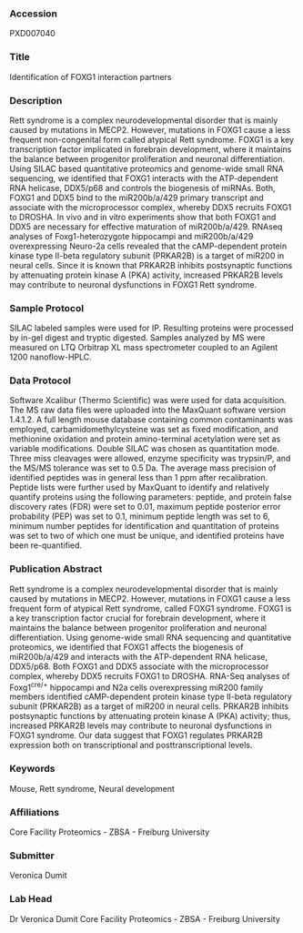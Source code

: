 ### Accession
PXD007040

### Title
Identification of FOXG1 interaction partners

### Description
Rett syndrome is a complex neurodevelopmental disorder that is mainly caused by mutations in MECP2. However, mutations in FOXG1 cause a less frequent non-congenital form called atypical Rett syndrome. FOXG1 is a key transcription factor implicated in forebrain development, where it maintains the balance between progenitor proliferation and neuronal differentiation. Using SILAC based quantitative proteomics and genome-wide small RNA sequencing, we identified that FOXG1 interacts with the ATP-dependent RNA helicase, DDX5/p68 and controls the biogenesis of miRNAs. Both, FOXG1 and DDX5 bind to the miR200b/a/429 primary transcript and associate with the microprocessor complex, whereby DDX5 recruits FOXG1 to DROSHA. In vivo and in vitro experiments show that both FOXG1 and DDX5 are necessary for effective maturation of miR200b/a/429. RNAseq analyses of Foxg1-heterozygote hippocampi and miR200b/a/429 overexpressing Neuro-2a cells revealed that the cAMP-dependent protein kinase type II-beta regulatory subunit (PRKAR2B) is a target of miR200 in neural cells. Since it is known that PRKAR2B inhibits postsynaptic functions by attenuating protein kinase A (PKA) activity, increased PRKAR2B levels may contribute to neuronal dysfunctions in FOXG1 Rett syndrome.

### Sample Protocol
SILAC labeled samples were used for IP. Resulting proteins were processed by in-gel digest and tryptic digested. Samples analyzed by MS were measured on LTQ Orbitrap XL mass spectrometer coupled to an Agilent 1200 nanoflow-HPLC.

### Data Protocol
Software Xcalibur (Thermo Scientific) was were used for data acquisition. The MS raw data files were uploaded into the MaxQuant software version 1.4.1.2. A full length mouse database containing common contaminants was employed, carbamidomethylcysteine was set as fixed modification, and methionine oxidation and protein amino-terminal acetylation were set as variable modifications. Double SILAC was chosen as quantitation mode. Three miss cleavages were allowed, enzyme specificity was trypsin/P, and the MS/MS tolerance was set to 0.5 Da. The average mass precision of identified peptides was in general less than 1 ppm after recalibration. Peptide lists were further used by MaxQuant to identify and relatively quantify proteins using the following parameters: peptide, and protein false discovery rates (FDR) were set to 0.01, maximum peptide posterior error probability (PEP) was set to 0.1, minimum peptide length was set to 6, minimum number peptides for identification and quantitation of proteins was set to two of which one must be unique, and identified proteins have been re-quantified.

### Publication Abstract
Rett syndrome is a complex neurodevelopmental disorder that is mainly caused by mutations in MECP2. However, mutations in FOXG1 cause a less frequent form of atypical Rett syndrome, called FOXG1 syndrome. FOXG1 is a key transcription factor crucial for forebrain development, where it maintains the balance between progenitor proliferation and neuronal differentiation. Using genome-wide small RNA sequencing and quantitative proteomics, we identified that FOXG1 affects the biogenesis of miR200b/a/429 and interacts with the ATP-dependent RNA helicase, DDX5/p68. Both FOXG1 and DDX5 associate with the microprocessor complex, whereby DDX5 recruits FOXG1 to DROSHA. RNA-Seq analyses of Foxg1<sup>cre/+</sup> hippocampi and N2a cells overexpressing miR200 family members identified cAMP-dependent protein kinase type II-beta regulatory subunit (PRKAR2B) as a target of miR200 in neural cells. PRKAR2B inhibits postsynaptic functions by attenuating protein kinase A (PKA) activity; thus, increased PRKAR2B levels may contribute to neuronal dysfunctions in FOXG1 syndrome. Our data suggest that FOXG1 regulates PRKAR2B expression both on transcriptional and posttranscriptional levels.

### Keywords
Mouse, Rett syndrome, Neural development

### Affiliations
Core Facility Proteomics - ZBSA - Freiburg University

### Submitter
Veronica Dumit

### Lab Head
Dr Veronica Dumit
Core Facility Proteomics - ZBSA - Freiburg University


